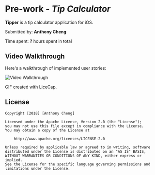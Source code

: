 # Pre-work - *Tip Calculator*

**Tipper** is a tip calculator application for iOS.

Submitted by: **Anthony Cheng**

Time spent: **?** hours spent in total

## Video Walkthrough 

Here's a walkthrough of implemented user stories:

<img src='https://media.giphy.com/media/4PWnFeU1wVWghtMpNg/giphy.gif' title='Video Walkthrough' width='' alt='Video Walkthrough' />


GIF created with [LiceCap](http://www.cockos.com/licecap/).

## License

    Copyright [2018] [Anthony Cheng]

    Licensed under the Apache License, Version 2.0 (the "License");
    you may not use this file except in compliance with the License.
    You may obtain a copy of the License at

        http://www.apache.org/licenses/LICENSE-2.0

    Unless required by applicable law or agreed to in writing, software
    distributed under the License is distributed on an "AS IS" BASIS,
    WITHOUT WARRANTIES OR CONDITIONS OF ANY KIND, either express or implied.
    See the License for the specific language governing permissions and
    limitations under the License.
